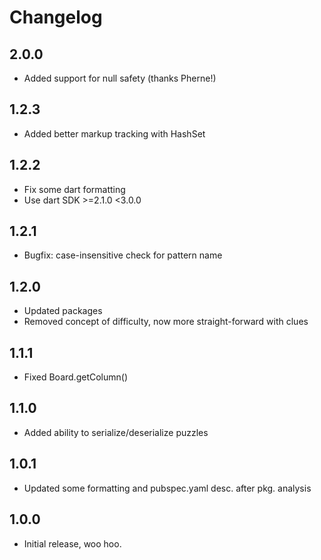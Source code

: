 # Changelog

## 2.0.0
* Added support for null safety (thanks Pherne!)

## 1.2.3
* Added better markup tracking with HashSet

## 1.2.2
* Fix some dart formatting
* Use dart SDK >=2.1.0 <3.0.0

## 1.2.1
* Bugfix: case-insensitive check for pattern name

## 1.2.0
* Updated packages
* Removed concept of difficulty, now more straight-forward with clues

## 1.1.1
* Fixed Board.getColumn() 

## 1.1.0
* Added ability to serialize/deserialize puzzles

## 1.0.1
* Updated some formatting and pubspec.yaml desc. after pkg. analysis

## 1.0.0
* Initial release, woo hoo.
